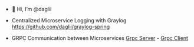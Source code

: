 - 👋 Hi, I’m @daglii

- Centralized Microservice Logging with Graylog https://github.com/daglii/graylog-spring
- GRPC Communication between Microservices [Grpc Server](https://github.com/daglii/spring-grpc-server) - [Grpc Client](https://github.com/daglii/spring-grpc-client)


<!---
daglii/daglii is a ✨ special ✨ repository because its `README.md` (this file) appears on your GitHub profile.
You can click the Preview link to take a look at your changes.
--->
